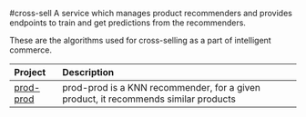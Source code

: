 #cross-sell
A service which manages product recommenders and provides endpoints to train and get predictions from the recommenders.

These are the algorithms used for cross-selling as a part of intelligent
commerce. 

| Project                                | Description                                                                                                  |
|:---------------------------------------|:-------------------------------------------------------------------------------------------------------------|
| [prod-prod](src/prod_prod)           | prod-prod is a KNN recommender, for a given product, it recommends similar products |
